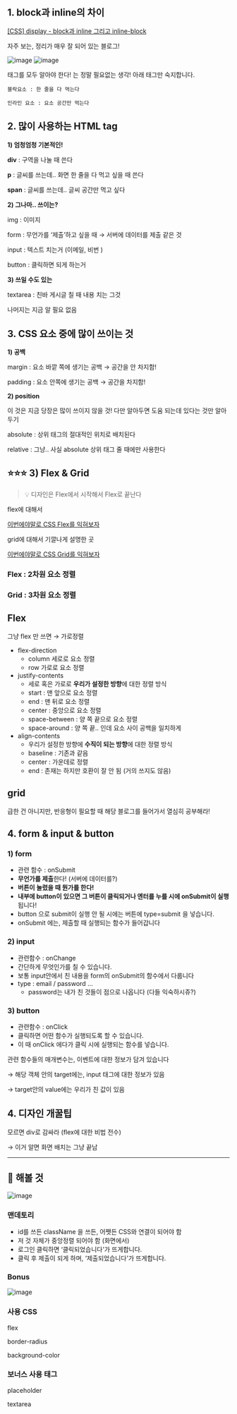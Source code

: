 ## 1. block과 inline의 차이

[[CSS] display - block과 inline 그리고 inline-block](https://seungwoohong.tistory.com/23)

자주 보는, 정리가 매우 잘 되어 있는 블로그!

![image](https://github.com/keinn51/React-Study/assets/79993356/da8ff509-197d-4cc2-98f2-3643ac466d45)
![image](https://github.com/keinn51/React-Study/assets/79993356/902fa84d-6dc3-4dfb-ae7a-b76b63bebf85)

태그를 모두 알아야 한다! 는 정말 필요없는 생각! 아래 태그만 숙지합니다.

`블락요소 : 한 줄을 다 먹는다`

`인라인 요소 : 요소 공간만 먹는다`

## 2. 많이 사용하는 HTML tag

**1) 엄청엄청 기본적인!**

**div** : 구역을 나눌 때 쓴다

**p** : 글씨를 쓰는데.. 화면 한 줄을 다 먹고 싶을 때 쓴다

**span** : 글씨를 쓰는데.. 글씨 공간만 먹고 싶다

**2) 그나마.. 쓰이는?**

img : 이미지

form : 무언가를 ‘제출’하고 싶을 때 → 서버에 데이터를 제출 같은 것

input : 텍스트 치는거 (이메일, 비번 )

button : 클릭하면 되게 하는거

**3) 쓰일 수도 있는**

textarea : 친바 게시글 칠 때 내용 치는 그것

나머지는 지금 알 필요 없음

## 3. CSS 요소 중에 많이 쓰이는 것

**1) 공백**

margin : 요소 바깥 쪽에 생기는 공백 → 공간을 안 차지함!

padding : 요소 안쪽에 생기는 공백 → 공간을 차지함!

**2) position**

이 것은 지금 당장은 많이 쓰이지 않을 것! 다만 알아두면 도움 되는데 있다는 것만 알아두기

absolute : 상위 태그의 절대적인 위치로 배치된다

relative : 그냥.. 사실 absolute 상위 태그 줄 때에만 사용한다

## ⭐️⭐️⭐️ 3) Flex & Grid

> 💡 디자인은 Flex에서 시작해서 Flex로 끝난다

flex에 대해서

[이번에야말로 CSS Flex를 익혀보자](https://studiomeal.com/archives/197)

grid에 대해서 기깔나게 설명한 곳

[이번에야말로 CSS Grid를 익혀보자](https://studiomeal.com/archives/533)

### Flex : 2차원 요소 정렬

### Grid : 3차원 요소 정렬

## Flex

그냥 flex 만 쓰면 → 가로정렬

- flex-direction
    - column 세로로 요소 정렬
    - row 가로로 요소 정렬
- justify-contents
    - 세로 혹은 가로로 **우리가 설정한 방향**에 대한 정렬 방식
    - start : 맨 앞으로 요소 정렬
    - end : 맨 뒤로 요소 정렬
    - center : 중앙으로 요소 정렬
    - space-between : 양 쪽 끝으로 요소 정렬
    - space-around : 양 쪽 끝.. 인데 요소 사이 공백을 일치하게
- align-contents
    - 우리가 설정한 방향에 **수직이 되는 방향**에 대한 정렬 방식
    - baseline : 기존과 같음
    - center : 가운데로 정렬
    - end : 존재는 하지만 호환이 잘 안 됨 (거의 쓰지도 않음)

## grid

급한 건 아니지만, 반응형이 필요할 때 해당 블로그를 들어가서 열심히 공부해라!

## 4. form & input & button

### 1) form

- 관련 함수 : onSubmit
- **무언가를 제출**한다! (서버에 데이터를?)
- **버튼이 눌렸을 때 뭔가를 한다!**
- **내부에 button이 있으면 그 버튼이 클릭되거나 엔터를 누를 시에 onSubmit이 실행**됩니다!
- button 으로 submit이 실행 안 될 시에는 버튼에 type=submit 을 넣습니다.
- onSubmit 에는, 제출할 때 실행되는 함수가 들어갑니다

### 2) input

- 관련함수 : onChange
- 간단하게 무엇인가를 칠 수 있습니다.
- 보통 input안에서 친 내용을 form의 onSubmit의 함수에서 다룹니다
- type : email / password …
    - password는 내가 친 것들이 점으로 나옵니다 (다들 익숙하시쥬?)

### 3) button

- 관련함수 : onClick
- 클릭하면 어떤 함수가 실행되도록 할 수 있습니다.
- 이 때 onClick 에다가 클릭 시에 실행되는 함수를 넣습니다.

관련 함수들의 매개변수는, 이벤트에 대한 정보가 담겨 있습니다

→ 해당 객체 안의 target에는, input 태그에 대한 정보가 있음

→ target안의 value에는 우리가 친 값이 있음

## 4. 디자인 개꿀팁

모르면 div로 감싸라 (flex에 대한 비법 전수)

→ 이거 알면 화면 배치는 그냥 끝남

---

## 🍒 해볼 것

![image](https://github.com/keinn51/React-Study/assets/79993356/7d757e73-4e14-420b-87a1-7b589515f73a)

### 맨데토리

- id를 쓰든 className 을 쓰든, 어쨋든 CSS와 연결이 되어야 함
- 저 것 자체가 중앙정렬 되어야 함 (화면에서)
- 로그인 클릭하면 ‘클릭되었습니다'가 뜨게합니다.
- 클릭 후 제출이 되게 하며, ‘제출되었습니다'가 뜨게합니다.

### Bonus
![image](https://github.com/keinn51/React-Study/assets/79993356/984dc1f3-2299-4546-8e14-cd8877f540a6)

### 사용 CSS

flex

border-radius

background-color

### 보너스 사용 태그

placeholder

textarea
